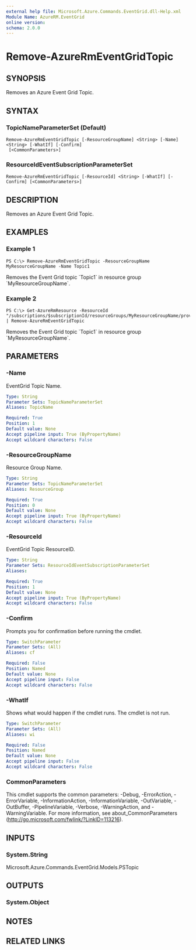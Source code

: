 ```yaml
---
external help file: Microsoft.Azure.Commands.EventGrid.dll-Help.xml
Module Name: AzureRM.EventGrid
online version: 
schema: 2.0.0
---
```


# Remove-AzureRmEventGridTopic

## SYNOPSIS
Removes an Azure Event Grid Topic.

## SYNTAX

### TopicNameParameterSet (Default)
```
Remove-AzureRmEventGridTopic [-ResourceGroupName] <String> [-Name] <String> [-WhatIf] [-Confirm]
 [<CommonParameters>]
```

### ResourceIdEventSubscriptionParameterSet
```
Remove-AzureRmEventGridTopic [-ResourceId] <String> [-WhatIf] [-Confirm] [<CommonParameters>]
```

## DESCRIPTION
Removes an Azure Event Grid Topic.

## EXAMPLES

### Example 1
```
PS C:\> Remove-AzureRmEventGridTopic -ResourceGroupName MyResourceGroupName -Name Topic1
```

Removes the Event Grid topic \`Topic1\` in resource group \`MyResourceGroupName\`.

### Example 2
```
PS C:\> Get-AzureRmResource -ResourceId "/subscriptions/$subscriptionId/resourceGroups/MyResourceGroupName/providers/Microsoft.EventGrid/topics/Topic1" | Remove-AzureRmEventGridTopic
```

Removes the Event Grid topic \`Topic1\` in resource group \`MyResourceGroupName\`.

## PARAMETERS

### -Name
EventGrid Topic Name.

```yaml
Type: String
Parameter Sets: TopicNameParameterSet
Aliases: TopicName

Required: True
Position: 1
Default value: None
Accept pipeline input: True (ByPropertyName)
Accept wildcard characters: False
```

### -ResourceGroupName
Resource Group Name.

```yaml
Type: String
Parameter Sets: TopicNameParameterSet
Aliases: ResourceGroup

Required: True
Position: 0
Default value: None
Accept pipeline input: True (ByPropertyName)
Accept wildcard characters: False
```

### -ResourceId
EventGrid Topic ResourceID.

```yaml
Type: String
Parameter Sets: ResourceIdEventSubscriptionParameterSet
Aliases: 

Required: True
Position: 1
Default value: None
Accept pipeline input: True (ByPropertyName)
Accept wildcard characters: False
```

### -Confirm
Prompts you for confirmation before running the cmdlet.

```yaml
Type: SwitchParameter
Parameter Sets: (All)
Aliases: cf

Required: False
Position: Named
Default value: None
Accept pipeline input: False
Accept wildcard characters: False
```

### -WhatIf
Shows what would happen if the cmdlet runs.
The cmdlet is not run.

```yaml
Type: SwitchParameter
Parameter Sets: (All)
Aliases: wi

Required: False
Position: Named
Default value: None
Accept pipeline input: False
Accept wildcard characters: False
```

### CommonParameters
This cmdlet supports the common parameters: -Debug, -ErrorAction, -ErrorVariable, -InformationAction, -InformationVariable, -OutVariable, -OutBuffer, -PipelineVariable, -Verbose, -WarningAction, and -WarningVariable. For more information, see about_CommonParameters (http://go.microsoft.com/fwlink/?LinkID=113216).

## INPUTS

### System.String
Microsoft.Azure.Commands.EventGrid.Models.PSTopic

## OUTPUTS

### System.Object

## NOTES

## RELATED LINKS

